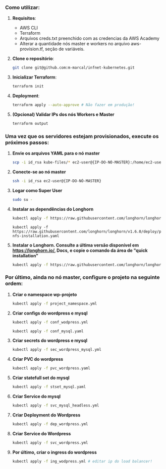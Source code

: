 ### Como utilizar:

1. **Requisitos**: 

    * AWS CLI 
    * Terraform 
    * Arquivos creds.txt preenchido com as credencias da AWS Academy
    * Alterar a quantidade nós master e workers no arquivo aws-provision.tf, seção de variáveis.

2. **Clone o repositório**: 

     ```bash
    git clone git@github.com:m-marcal/infnet-kubernetes.git
    ```

3. **Inicializar Terraform**: 

    ```bash
    terraform init 
    ```

4. **Deployment**:

    ```bash
    terraform apply --auto-approve # Não fazer em produção!
    ```

5. **(Opcional) Validar IPs dos nós Workers e Master**

    ```bash
    terraform output
    ```
### Uma vez que os servidores estejam provisionados, execute os próximos passos:

1. **Envie os arquivos YAML para o nó master**

    ```bash
    scp -i id_rsa kube-files/* ec2-user@{IP-DO-NÓ-MASTER}:/home/ec2-user/
    ```
2. **Conecte-se ao nó master**

    ```bash
    ssh -i id_rsa ec2-user@{IP-DO-NÓ-MASTER}
    ```

3. **Logar como Super User**

    ```bash
    sudo su -
    ```

4. **Instalar as dependências do Longhorn**

    ```bash
    kubectl apply -f https://raw.githubusercontent.com/longhorn/longhorn/v1.6.0/deploy/prerequisite/longhorn-iscsi-installation.yaml
    ```
    ```
    kubectl apply -f https://raw.githubusercontent.com/longhorn/longhorn/v1.6.0/deploy/prerequisite/longhorn-nfs-installation.yaml
    ```
5. **Instalar o Longhorn. Consulte a última versão disponível em https://longhorn.io/, Docs, e copie o comando da área de "quick installation"**

    ```bash
    kubectl apply -f https://raw.githubusercontent.com/longhorn/longhorn/v1.6.0/deploy/longhorn.yaml
    ```

### Por último, ainda no nó master, configure o projeto na seguinte ordem:

1. **Criar o namespace wp-projeto**

    ```bash
    kubectl apply -f project_namespace.yml 
    ```

2. **Criar configs do wordpress e mysql**

    ```bash
    kubectl apply -f conf_wodpress.yml
    ```
    ```bash
    kubectl apply -f conf_mysql.yaml 
    ```
3. **Criar secrets do wordpress e mysql**
    ```bash
    kubectl apply -f sec_wordpress_mysql.yml  
    ```
4. **Criar PVC do wordpress**
    ```bash
    kubectl apply -f pvc_wordpress.yaml
    ```
5. **Criar statefull set do mysql**
    ```bash
    kubectl apply -f stset_mysql.yaml 
    ```
6. **Criar Service do mysql**
    ```bash
    kubectl apply -f svc_mysql_headless.yml 
    ```
7. **Criar Deployment do Wordpress**
    ```bash
    kubectl apply -f dep_wordpress.yml
    ```
8. **Criar Service do Wordpress**
    ```bash
    kubectl apply -f svc_wordpress.yml 
    ```
9. **Por último, criar o ingress do wordpress**
    ```bash
    kubectl apply -f ing_wodpress.yml # editar ip do load balancer!
    ```



 
